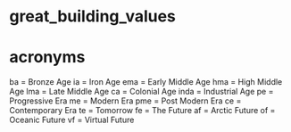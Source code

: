 # great_building_values

# acronyms

ba = Bronze Age
ia = Iron Age
ema = Early Middle Age
hma = High Middle Age
lma = Late Middle Age
ca = Colonial Age
inda = Industrial Age
pe = Progressive Era
me = Modern Era
pme = Post Modern Era
ce = Contemporary Era
te = Tomorrow
fe = The Future
af = Arctic Future
of = Oceanic Future
vf = Virtual Future
